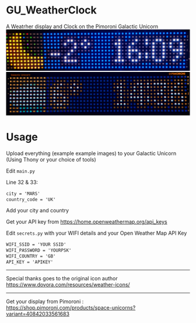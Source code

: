 # GU_WeatherClock
A Weatrher display and Clock on the Pimoroni Galactic Unicorn
![Example](IMG_20231202_161041-EDIT.jpg)
![Example](IMG20231203143608~2-EDIT.jpg)

# Usage
Upload everything (example example images) to your Galactic Unicorn (Using Thony or your choice of tools)

Edit ```main.py```

Line 32 & 33:
```
city = 'MARS'
country_code = 'UK'
```
Add your city and country

Get your API key from 
https://home.openweathermap.org/api_keys

Edit ```secrets.py``` with your WIFI details and your Open Weather Map API Key

```
WIFI_SSID = 'YOUR SSID'
WIFI_PASSWORD = 'YOURPSK'
WIFI_COUNTRY = 'GB'
API_KEY = 'APIKEY'
```

---
Special thanks goes to the original icon author
https://www.dovora.com/resources/weather-icons/

---
Get your display from Pimoroni : https://shop.pimoroni.com/products/space-unicorns?variant=40842033561683 
